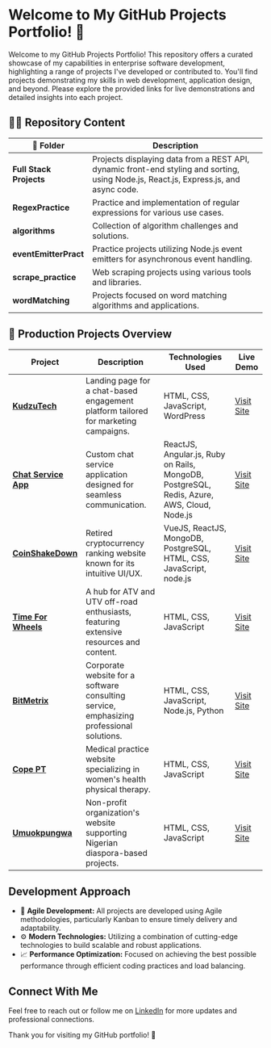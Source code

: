 # Welcome to My GitHub Projects Portfolio! 🌟

Welcome to my GitHub Projects Portfolio! This repository offers a curated showcase of my capabilities in enterprise software development, highlighting a range of projects I've developed or contributed to. You'll find projects demonstrating my skills in web development, application design, and beyond. Please explore the provided links for live demonstrations and detailed insights into each project.

## 👨‍💻 Repository Content

| 📂 Folder | Description |
|-----------|-------------|
| **Full Stack Projects** | Projects displaying data from a REST API, dynamic front-end styling and sorting, using Node.js, React.js, Express.js, and async code. |
| **RegexPractice** | Practice and implementation of regular expressions for various use cases. |
| **algorithms** | Collection of algorithm challenges and solutions. |
| **eventEmitterPract** | Practice projects utilizing Node.js event emitters for asynchronous event handling. |
| **scrape_practice** | Web scraping projects using various tools and libraries. |
| **wordMatching** | Projects focused on word matching algorithms and applications. |

## 🚀 Production Projects Overview

| Project | Description | Technologies Used | Live Demo |
|---------|-------------|-------------------|-----------|
| **[KudzuTech](https://kudzutech.com/)** | Landing page for a chat-based engagement platform tailored for marketing campaigns. | HTML, CSS, JavaScript, WordPress | [Visit Site](https://kudzutech.com/) |
| **[Chat Service App](https://chatservice.kudzutech.com/app/login)** | Custom chat service application designed for seamless communication. | ReactJS, Angular.js, Ruby on Rails, MongoDB, PostgreSQL, Redis, Azure, AWS, Cloud, Node.js | [Visit Site](https://chatservice.kudzutech.com/app/login) |
| **[CoinShakeDown](https://www.producthunt.com/products/coinshakedown)** | Retired cryptocurrency ranking website known for its intuitive UI/UX. | VueJS, ReactJS, MongoDB, PostgreSQL, HTML, CSS, JavaScript, node.js | [Visit Site](https://www.producthunt.com/products/coinshakedown) |
| **[Time For Wheels](https://www.timeforwheels.com/)** | A hub for ATV and UTV off-road enthusiasts, featuring extensive resources and content. | HTML, CSS, JavaScript | [Visit Site](https://www.timeforwheels.com/) |
| **[BitMetrix](https://bitmetrix.io/)** | Corporate website for a software consulting service, emphasizing professional solutions. | HTML, CSS, JavaScript, Node.js, Python | [Visit Site](https://bitmetrix.io/) |
| **[Cope PT](https://www.copept.com/)** | Medical practice website specializing in women's health physical therapy. | HTML, CSS, JavaScript | [Visit Site](https://www.copept.com/) |
| **[Umuokpungwa](https://umuokpungwa.org/)** | Non-profit organization's website supporting Nigerian diaspora-based projects. | HTML, CSS, JavaScript | [Visit Site](https://umuokpungwa.org/) |



## Development Approach

- 🔄 **Agile Development:** All projects are developed using Agile methodologies, particularly Kanban to ensure timely delivery and adaptability.
- ⚙️ **Modern Technologies:** Utilizing a combination of cutting-edge technologies to build scalable and robust applications.
- 📈 **Performance Optimization:** Focused on achieving the best possible performance through efficient coding practices and load balancing.

## Connect With Me

Feel free to reach out or follow me on [LinkedIn](https://www.linkedin.com/in/gene-n-234728126/) for more updates and professional connections.

Thank you for visiting my GitHub portfolio! 🚀
